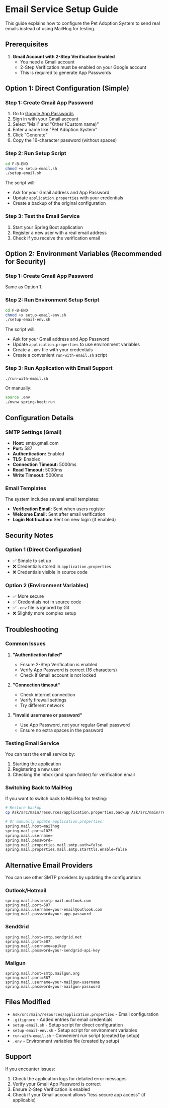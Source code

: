# Email Service Setup Guide

This guide explains how to configure the Pet Adoption System to send real emails instead of using MailHog for testing.

## Prerequisites

1. **Gmail Account with 2-Step Verification Enabled**
   - You need a Gmail account
   - 2-Step Verification must be enabled on your Google account
   - This is required to generate App Passwords

## Option 1: Direct Configuration (Simple)

### Step 1: Create Gmail App Password

1. Go to [Google App Passwords](https://myaccount.google.com/apppasswords)
2. Sign in with your Gmail account
3. Select "Mail" and "Other (Custom name)"
4. Enter a name like "Pet Adoption System"
5. Click "Generate"
6. Copy the 16-character password (without spaces)

### Step 2: Run Setup Script

```bash
cd F-B-END
chmod +x setup-email.sh
./setup-email.sh
```

The script will:
- Ask for your Gmail address and App Password
- Update `application.properties` with your credentials
- Create a backup of the original configuration

### Step 3: Test the Email Service

1. Start your Spring Boot application
2. Register a new user with a real email address
3. Check if you receive the verification email

## Option 2: Environment Variables (Recommended for Security)

### Step 1: Create Gmail App Password

Same as Option 1.

### Step 2: Run Environment Setup Script

```bash
cd F-B-END
chmod +x setup-email-env.sh
./setup-email-env.sh
```

The script will:
- Ask for your Gmail address and App Password
- Update `application.properties` to use environment variables
- Create a `.env` file with your credentials
- Create a convenient `run-with-email.sh` script

### Step 3: Run Application with Email Support

```bash
./run-with-email.sh
```

Or manually:
```bash
source .env
./mvnw spring-boot:run
```

## Configuration Details

### SMTP Settings (Gmail)
- **Host:** smtp.gmail.com
- **Port:** 587
- **Authentication:** Enabled
- **TLS:** Enabled
- **Connection Timeout:** 5000ms
- **Read Timeout:** 5000ms
- **Write Timeout:** 5000ms

### Email Templates

The system includes several email templates:
- **Verification Email:** Sent when users register
- **Welcome Email:** Sent after email verification
- **Login Notification:** Sent on new login (if enabled)

## Security Notes

### Option 1 (Direct Configuration)
- ✅ Simple to set up
- ❌ Credentials stored in `application.properties`
- ❌ Credentials visible in source code

### Option 2 (Environment Variables)
- ✅ More secure
- ✅ Credentials not in source code
- ✅ `.env` file is ignored by Git
- ❌ Slightly more complex setup

## Troubleshooting

### Common Issues

1. **"Authentication failed"**
   - Ensure 2-Step Verification is enabled
   - Verify App Password is correct (16 characters)
   - Check if Gmail account is not locked

2. **"Connection timeout"**
   - Check internet connection
   - Verify firewall settings
   - Try different network

3. **"Invalid username or password"**
   - Use App Password, not your regular Gmail password
   - Ensure no extra spaces in the password

### Testing Email Service

You can test the email service by:
1. Starting the application
2. Registering a new user
3. Checking the inbox (and spam folder) for verification email

### Switching Back to MailHog

If you want to switch back to MailHog for testing:

```bash
# Restore backup
cp Ask/src/main/resources/application.properties.backup Ask/src/main/resources/application.properties

# Or manually update application.properties:
spring.mail.host=mailhog
spring.mail.port=1025
spring.mail.username=
spring.mail.password=
spring.mail.properties.mail.smtp.auth=false
spring.mail.properties.mail.smtp.starttls.enable=false
```

## Alternative Email Providers

You can use other SMTP providers by updating the configuration:

### Outlook/Hotmail
```properties
spring.mail.host=smtp-mail.outlook.com
spring.mail.port=587
spring.mail.username=your-email@outlook.com
spring.mail.password=your-app-password
```

### SendGrid
```properties
spring.mail.host=smtp.sendgrid.net
spring.mail.port=587
spring.mail.username=apikey
spring.mail.password=your-sendgrid-api-key
```

### Mailgun
```properties
spring.mail.host=smtp.mailgun.org
spring.mail.port=587
spring.mail.username=your-mailgun-username
spring.mail.password=your-mailgun-password
```

## Files Modified

- `Ask/src/main/resources/application.properties` - Email configuration
- `.gitignore` - Added entries for email credentials
- `setup-email.sh` - Setup script for direct configuration
- `setup-email-env.sh` - Setup script for environment variables
- `run-with-email.sh` - Convenient run script (created by setup)
- `.env` - Environment variables file (created by setup)

## Support

If you encounter issues:
1. Check the application logs for detailed error messages
2. Verify your Gmail App Password is correct
3. Ensure 2-Step Verification is enabled
4. Check if your Gmail account allows "less secure app access" (if applicable) 